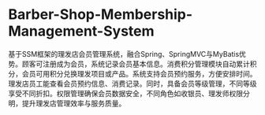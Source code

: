 # Barber-Shop-Membership-Management-System
基于SSM框架的理发店会员管理系统，融合Spring、SpringMVC与MyBatis优势。顾客可注册成为会员，系统记录会员基本信息。消费积分管理模块自动累计积分，会员可用积分兑换理发项目或产品。系统支持会员预约服务，方便安排时间。理发店员工能查看会员预约信息、消费记录。同时，具备会员等级管理，不同等级享受不同折扣。权限管理确保会员数据安全，不同角色如收银员、理发师权限分明，提升理发店管理效率与服务质量。
